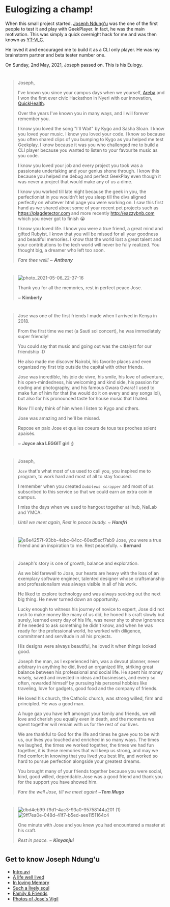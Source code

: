 # Eulogizing a champ!

When this small project started. [Joseph Ndung'u](https://github.com/joseph-n) was the one of the first people to test it and play with GeekPlayer. In fact, he was the main motivation. This was simply a quick overnight hack for me and was then known as [YT-VLC](https://bitbucket.org/mugendi/yt-vlc/src). 

He loved it and encouraged me to build it as a CLI only player. He was my brainstorm partner and beta tester number one.

On Sunday, 2nd May, 2021, Joseph passed on. This is his Eulogy.

#

>Joseph, 
>
>I've known you since your campus days when we yourself, [Areba](https://github.com/theareba) and I won the first ever civic Hackathon in Nyeri with our innovation, [QuickHealth](https://africancoder.wordpress.com/2014/11/02/nyeri-civic-hack-2014/).
>
>Over the years I've known you in many ways, and I  will forever remember you.
>
>I know you loved the song "I'll Wait" by Kygo and Sasha Sloan. I know you loved your music. I know you loved your code. I know so because you often shared clips of you bumping to Kygo as you helped me test Geekplay. I know because it was you who challenged me to build a CLI player because you wanted to listen to your favourite music as you code. 
>
>I know you loved your job and every project you took was a passionate undertaking and your genius shone through. I know this because you helped me debug and perfect GeekPlay even though it was never a project that would make any of us a dime.
>
>I know you worked till late night because the geek in you, the perfectionist in you wouldn't let you sleep till the divs aligned perfectly on whatever html page you were working on. I saw this first hand as we shared about some of your recent pet projects such as https://plagdetector.com and more recently http://eazzybnb.com which you never got to finish 😭
>
>I know you loved life. I know you were a true friend, a great mind and gifted Rubyist. I know that you will be missed for all your goodness and beautiful memories. I know that the world lost a great talent and your contributions to the tech world will never be fully realized. You thought big,  a dreamer who left too soon. 
>
>*Fare thee well! ~ **Anthony***

#
>
>![photo_2021-05-06_22-37-16](https://user-images.githubusercontent.com/5348246/117355788-aaa52880-aebb-11eb-939e-03654abd1184.jpg)
>
>Thank you for all the memories, rest in perfect peace Jose.
>
> ~ **Kimberly**

# 

>Jose was one of the first friends I made when I arrived in Kenya in 2018.
>
>From the first time we met (a Sauti sol concert), he was immediately super friendly!
>
>You could say that music and going out was the catalyst for our friendship :D
>
>He also made me discover Nairobi, his favorite places and even organized my first trip outside the capital with other friends.
>
>Jose was incredible, his joie de vivre, his smile, his love of adventure, his open-mindedness, his welcoming and kind side, his passion for coding and photography, and his famous Gwara Gwara! I used to make fun of him for that (he would do it on every and any songs lol), but also for his pronounced taste for house music that I hated. 
>
>Now I'll only think of him when I listen to Kygo and others.
> 
>Jose was amazing and he'll be missed. 
>
>Repose en paix Jose et que les coeurs de tous tes proches soient apaisés.
>
>~ **Joyce aka LEGGIT girl ;)**

#

> Joseph,
>
> *`Jose`* that's what most of us used to call you, you inspired me to program, to work hard and most of all to stay focused. 
>
>I remember when you created *`bubblews scrapper`* and most of us subscribed to this service so that we could earn an extra coin in campus.
>
> I miss the days when we used to hangout together at Ihub, NaiLab and YMCA.
>
> *Until we meet again, Rest in peace buddy. ~ **Hamfri***

#

> ![e6e4257f-93bb-4ebc-84cc-60ed5ecf7ab9](https://user-images.githubusercontent.com/5348246/117530641-e7217300-afe6-11eb-999b-1bfbc4b14683.jpg)
> Jose, you were a true friend and an inspiration to me. Rest peacefully.
> ~ **Bernard**

#

> Joseph's story is one of growth, balance and exploration.
> 
> As we bid farewell to Jose, our hearts are heavy with the loss of an exemplary software engineer, talented designer whose craftsmanship and professionalism was always visible in all of his work.
> 
> He liked to explore technology and was always seeking out the next big thing. He never turned down an opportunity.
> 
> Lucky enough to witness his journey of novice to expert, Jose did not rush to make money like many of us did, he honed his craft slowly but surely, learned every day of his life, was never shy to show ignorance if he needed to ask something he didn't know, and when he was ready for the professional world, he worked with diligence, commitment and servitude in all his projects.
> 
> His designs were always beautiful, he loved it when things looked good.
> 
> Joseph the man, as I experienced him, was a devout planner, never arbitrary in anything he did, lived an organized life, striking great balance between his professional and social life. He spent his money wisely, saved and invested in ideas and businesses, and every so often, rewarded himself by pursuing his personal hobbies like traveling, love for gadgets, good food and the company of friends.
> 
> He loved his church, the Catholic church, was strong willed, firm and principled. He was a good man.
> 
> A huge gap you have left amongst your family and friends, we will love and cherish you equally even in death, and the moments we spent together will remain with us for the rest of our lives.
> 
> We are thankful to God for the life and times he gave you to be with us, our lives you touched and enriched in so many ways. The times we laughed, the times we worked together, the times we had fun together, it is these memories that will keep us strong, and may we find comfort in knowing that you lived you best life, and worked so hard to pursue perfection alongside your greatest dreams.
> 
> You brought many of your friends together because you were social, kind, good willed,  dependable.Jose was a good friend and thank you for the support you have showed him.
> 
>  *Fare the well Jose, till we meet again! ~**Tom Mugo***

#

> ![dbd4eb99-f9d1-4ac3-93a0-95758144a201 (1)](https://user-images.githubusercontent.com/5348246/117530760-a2e2a280-afe7-11eb-9e60-5fd29f9f4ee7.jpg)
> ![9ff7ea0e-048d-41f7-b5ed-aee1151164c4](https://user-images.githubusercontent.com/5348246/117530763-a4ac6600-afe7-11eb-95bc-c986d682f11a.jpg)
>
> One minute with Jose and you knew you had encountered a master at his craft. 
>
> *Rest in peace. ~ **Kinyanjui***

#

## Get to know Joseph Ndung'u 
- [Intro.avi](https://drive.google.com/file/d/15VXsztnQsfcLmgNBVuREgE32HTPBHWet/view)
- [A life well lived](https://drive.google.com/file/d/14YFbqY52yzPyWe227CkzerVWWx10WaE_/view?usp=drivesdk)
- [In loving Memory](https://drive.google.com/file/d/14ejE359vrT75WGEPFCEkbG9FLqo74hei/view)
- [Such a lively soul](https://drive.google.com/file/d/14fCbRGbCgiOFyoQeQBc2gUl_7z7aKlbe/view)
- [Family & Friends](https://drive.google.com/file/d/15ZcfVkCIwME-LLdrwSB_qBhgT2Nkv1Z2/view)
- [Photos of Jose's Vigil](https://drive.google.com/drive/folders/1XqOq3GBUrIj4zDcSYCmfnHZrI43_6qEC)
